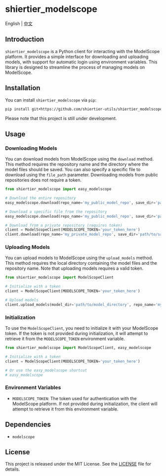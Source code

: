# shiertier_modelscope

English | [中文](https://github.com/shiertier-utils/shiertier_modelscope/blob/main/README_zh.md)

## Introduction

`shiertier_modelscope` is a Python client for interacting with the ModelScope platform. It provides a simple interface for downloading and uploading models, with support for automatic login using environment variables. This library is designed to streamline the process of managing models on ModelScope.

## Installation

You can install `shiertier_modelscope` via `pip`:

```bash
pip install git+https://github.com/shiertier-utils/shiertier_modelscope.git
```

Please note that this project is still under development.

## Usage

### Downloading Models

You can download models from ModelScope using the `download` method. This method requires the repository name and the directory where the model files should be saved. You can also specify a specific file to download using the `file_path` parameter. Downloading models from public repositories does not require a token.

```python
from shiertier_modelscope import easy_modelscope

# Download the entire repository
easy_modelscope.download(repo_name='my_public_model_repo', save_dir='path/to/save_directory')

# Download a specific file from the repository
easy_modelscope.download(repo_name='my_public_model_repo', save_dir='path/to/save_directory', file_path='path/to/file_in_repo')

# Download from a private repository (requires token)
client = ModelScopeClient(MODELSCOPE_TOKEN='your_token_here')
client.download(repo_name='my_private_model_repo', save_dir='path/to/save_directory')
```

### Uploading Models

You can upload models to ModelScope using the `upload_models` method. This method requires the local directory containing the model files and the repository name. Note that uploading models requires a valid token.

```python
from shiertier_modelscope import ModelScopeClient

# Initialize with a token
client = ModelScopeClient(MODELSCOPE_TOKEN='your_token_here')

# Upload models
client.upload_models(model_dir='path/to/model_directory', repo_name='my_model_repo')
```

### Initialization

To use the `ModelScopeClient`, you need to initialize it with your ModelScope token. If the token is not provided during initialization, it will attempt to retrieve it from the `MODELSCOPE_TOKEN` environment variable.

```python
from shiertier_modelscope import ModelScopeClient, easy_modelscope

# Initialize with a token
client = ModelScopeClient(MODELSCOPE_TOKEN='your_token_here')

# Or use the easy_modelscope shortcut
# easy_modelscope
```

### Environment Variables

- `MODELSCOPE_TOKEN`: The token used for authentication with the ModelScope platform. If not provided during initialization, the client will attempt to retrieve it from this environment variable.

## Dependencies

- `modelscope`

## License

This project is released under the MIT License. See the [LICENSE](LICENSE) file for details.